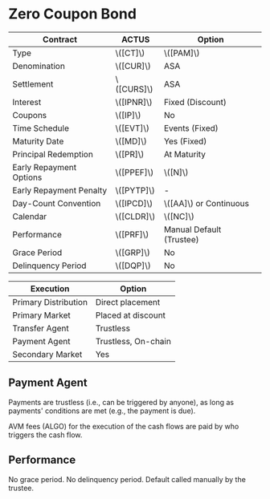 # Zero Coupon Bond

| Contract                | ACTUS        | Option                   |
|-------------------------|--------------|--------------------------|
| Type                    | \\([CT]\\)   | \\([PAM]\\)              |
| Denomination            | \\([CUR]\\)  | ASA                      |
| Settlement              | \\([CURS]\\) | ASA                      |
| Interest                | \\([IPNR]\\) | Fixed (Discount)         |
| Coupons                 | \\([IP]\\)   | No                       |
| Time Schedule           | \\([EVT]\\)  | Events (Fixed)           |
| Maturity Date           | \\([MD]\\)   | Yes (Fixed)              |
| Principal Redemption    | \\([PR]\\)   | At Maturity              |
| Early Repayment Options | \\([PPEF]\\) | \\([N]\\)                |
| Early Repayment Penalty | \\([PYTP]\\) | -                        |
| Day-Count Convention    | \\([IPCD]\\) | \\([AA]\\) or Continuous |
| Calendar                | \\([CLDR]\\) | \\([NC]\\)               |
| Performance             | \\([PRF]\\)  | Manual Default (Trustee) |
| Grace Period            | \\([GRP]\\)  | No                       |
| Delinquency Period      | \\([DQP]\\)  | No                       |

| Execution            | Option              |
|----------------------|---------------------|
| Primary Distribution | Direct placement    |
| Primary Market       | Placed at discount  |
| Transfer Agent       | Trustless           |
| Payment Agent        | Trustless, On-chain |
| Secondary Market     | Yes                 |

## Payment Agent

Payments are trustless (i.e., can be triggered by anyone), as long as payments'
conditions are met (e.g., the payment is due).

AVM fees (ALGO) for the execution of the cash flows are paid by who triggers the
cash flow.

## Performance

No grace period. No delinquency period. Default called manually by the trustee.
